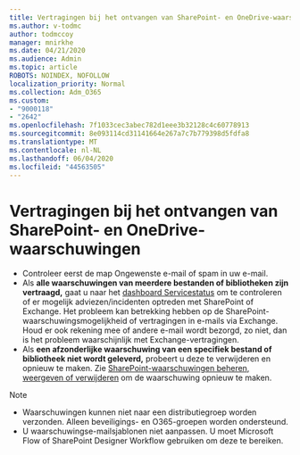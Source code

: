 ```yaml
---
title: Vertragingen bij het ontvangen van SharePoint- en OneDrive-waarschuwingen
ms.author: v-todmc
author: todmccoy
manager: mnirkhe
ms.date: 04/21/2020
ms.audience: Admin
ms.topic: article
ROBOTS: NOINDEX, NOFOLLOW
localization_priority: Normal
ms.collection: Adm_O365
ms.custom:
- "9000118"
- "2642"
ms.openlocfilehash: 7f1033cec3abec782d1eee3b32128c4c60778913
ms.sourcegitcommit: 8e093114cd31141664e267a7c7b779398d5fdfa8
ms.translationtype: MT
ms.contentlocale: nl-NL
ms.lasthandoff: 06/04/2020
ms.locfileid: "44563505"
---
```

# <a name="delays-in-receiving-sharepoint-and-onedrive-alerts"></a>Vertragingen bij het ontvangen van SharePoint- en OneDrive-waarschuwingen

- Controleer eerst de map Ongewenste e-mail of spam in uw e-mail.
- Als **alle waarschuwingen van meerdere bestanden of bibliotheken zijn vertraagd,** gaat u naar het [dashboard Servicestatus](https://portal.office.com/adminportal/home?ref=/servicehealth) om te controleren of er mogelijk adviezen/incidenten optreden met SharePoint of Exchange. Het probleem kan betrekking hebben op de SharePoint-waarschuwingsmogelijkheid of vertragingen in e-mails via Exchange. Houd er ook rekening mee of andere e-mail wordt bezorgd, zo niet, dan is het probleem waarschijnlijk met Exchange-vertragingen.
- Als **een afzonderlijke waarschuwing van een specifiek bestand of bibliotheek niet wordt geleverd,** probeert u deze te verwijderen en opnieuw te maken. Zie [SharePoint-waarschuwingen beheren, weergeven of verwijderen](https://support.microsoft.com/office/99dfb19c-9a90-4a8c-aba1-aa8c8afb0de2) om de waarschuwing opnieuw te maken.

> [!NOTE]
> - Waarschuwingen kunnen niet naar een distributiegroep worden verzonden. Alleen beveiligings- en O365-groepen worden ondersteund.
> - U waarschuwingse-mailsjablonen niet aanpassen. U moet Microsoft Flow of SharePoint Designer Workflow gebruiken om deze te bereiken.

